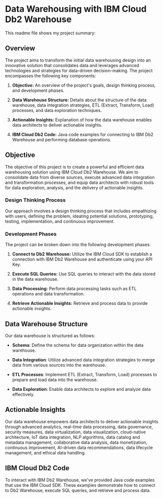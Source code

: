 # Data Warehousing with IBM Cloud Db2 Warehouse

This readme file shows my project summary:

## Overview

The project aims to transform the initial data warehousing design into an innovative solution that consolidates data and leverages advanced technologies and strategies for data-driven decision-making. The project encompasses the following key components:

1. **Objective:** An overview of the project's goals, design thinking process, and development phases.

2. **Data Warehouse Structure:** Details about the structure of the data warehouse, data integration strategies, ETL (Extract, Transform, Load) processes, and data exploration techniques.

3. **Actionable Insights:** Explanation of how the data warehouse enables data architects to deliver actionable insights.

4. **IBM Cloud Db2 Code:** Java code examples for connecting to IBM Db2 Warehouse and performing database operations.

## Objective

The objective of this project is to create a powerful and efficient data warehousing solution using IBM Cloud Db2 Warehouse. We aim to consolidate data from diverse sources, execute advanced data integration and transformation processes, and equip data architects with robust tools for data exploration, analysis, and the delivery of actionable insights.

### Design Thinking Process

Our approach involves a design thinking process that includes empathizing with users, defining the problem, ideating potential solutions, prototyping, testing, implementation, and continuous improvement.

### Development Phases

The project can be broken down into the following development phases:

1. **Connect to Db2 Warehouse:** Utilize the IBM Cloud SDK to establish a connection with IBM Db2 Warehouse and authenticate using your API Key.

2. **Execute SQL Queries:** Use SQL queries to interact with the data stored in the data warehouse.

3. **Data Processing:** Perform data processing tasks such as ETL operations and data transformation.

4. **Retrieve Actionable Insights:** Retrieve and process data to provide actionable insights.

## Data Warehouse Structure

Our data warehouse is structured as follows:

- **Schema**: Define the schema for data organization within the data warehouse.

- **Data Integration**: Utilize advanced data integration strategies to merge data from various sources into the warehouse.

- **ETL Processes**: Implement ETL (Extract, Transform, Load) processes to prepare and load data into the warehouse.

- **Data Exploration**: Enable data architects to explore and analyze data effectively.

## Actionable Insights

Our data warehouse empowers data architects to deliver actionable insights through advanced analytics, real-time data processing, data governance, security measures, data virtualization, data visualization, cloud-native architecture, IoT data integration, NLP algorithms, data catalog and metadata management, collaborative data analysis, data monetization, continuous improvement, AI-driven data recommendations, data lifecycle management, and ethical data handling.

## IBM Cloud Db2 Code

To interact with IBM Db2 Warehouse, we've provided Java code examples that use the IBM Cloud SDK. These examples demonstrate how to connect to Db2 Warehouse, execute SQL queries, and retrieve and process data.

